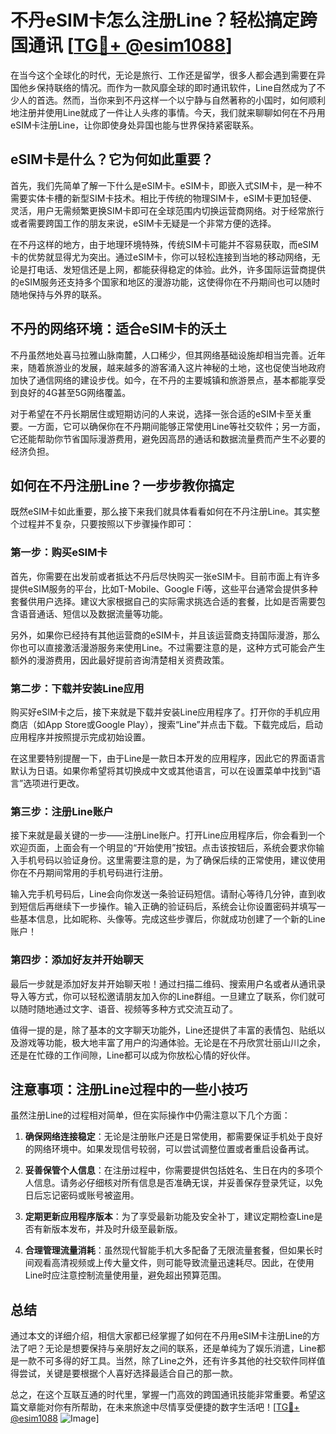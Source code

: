 # 不丹eSIM卡怎么注册Line？轻松搞定跨国通讯 [[TG💪+ @esim1088](https://t.me/s/esim1088)]

在当今这个全球化的时代，无论是旅行、工作还是留学，很多人都会遇到需要在异国他乡保持联络的情况。而作为一款风靡全球的即时通讯软件，Line自然成为了不少人的首选。然而，当你来到不丹这样一个以宁静与自然著称的小国时，如何顺利地注册并使用Line就成了一件让人头疼的事情。今天，我们就来聊聊如何在不丹用eSIM卡注册Line，让你即使身处异国也能与世界保持紧密联系。

## eSIM卡是什么？它为何如此重要？

首先，我们先简单了解一下什么是eSIM卡。eSIM卡，即嵌入式SIM卡，是一种不需要实体卡槽的新型SIM卡技术。相比于传统的物理SIM卡，eSIM卡更加轻便、灵活，用户无需频繁更换SIM卡即可在全球范围内切换运营商网络。对于经常旅行或者需要跨国工作的朋友来说，eSIM卡无疑是一个非常方便的选择。

在不丹这样的地方，由于地理环境特殊，传统SIM卡可能并不容易获取，而eSIM卡的优势就显得尤为突出。通过eSIM卡，你可以轻松连接到当地的移动网络，无论是打电话、发短信还是上网，都能获得稳定的体验。此外，许多国际运营商提供的eSIM服务还支持多个国家和地区的漫游功能，这使得你在不丹期间也可以随时随地保持与外界的联系。

## 不丹的网络环境：适合eSIM卡的沃土

不丹虽然地处喜马拉雅山脉南麓，人口稀少，但其网络基础设施却相当完善。近年来，随着旅游业的发展，越来越多的游客涌入这片神秘的土地，这也促使当地政府加快了通信网络的建设步伐。如今，在不丹的主要城镇和旅游景点，基本都能享受到良好的4G甚至5G网络覆盖。

对于希望在不丹长期居住或短期访问的人来说，选择一张合适的eSIM卡至关重要。一方面，它可以确保你在不丹期间能够正常使用Line等社交软件；另一方面，它还能帮助你节省国际漫游费用，避免因高昂的通话和数据流量费而产生不必要的经济负担。

## 如何在不丹注册Line？一步步教你搞定

既然eSIM卡如此重要，那么接下来我们就具体看看如何在不丹注册Line。其实整个过程并不复杂，只要按照以下步骤操作即可：

### 第一步：购买eSIM卡

首先，你需要在出发前或者抵达不丹后尽快购买一张eSIM卡。目前市面上有许多提供eSIM服务的平台，比如T-Mobile、Google Fi等，这些平台通常会提供多种套餐供用户选择。建议大家根据自己的实际需求挑选合适的套餐，比如是否需要包含语音通话、短信以及数据流量等功能。

另外，如果你已经持有其他运营商的eSIM卡，并且该运营商支持国际漫游，那么你也可以直接激活漫游服务来使用Line。不过需要注意的是，这种方式可能会产生额外的漫游费用，因此最好提前咨询清楚相关资费政策。

### 第二步：下载并安装Line应用

购买好eSIM卡之后，接下来就是下载并安装Line应用程序了。打开你的手机应用商店（如App Store或Google Play），搜索“Line”并点击下载。下载完成后，启动应用程序并按照提示完成初始设置。

在这里要特别提醒一下，由于Line是一款日本开发的应用程序，因此它的界面语言默认为日语。如果你希望将其切换成中文或其他语言，可以在设置菜单中找到“语言”选项进行更改。

### 第三步：注册Line账户

接下来就是最关键的一步——注册Line账户。打开Line应用程序后，你会看到一个欢迎页面，上面会有一个明显的“开始使用”按钮。点击该按钮后，系统会要求你输入手机号码以验证身份。这里需要注意的是，为了确保后续的正常使用，建议使用你在不丹期间常用的手机号码进行注册。

输入完手机号码后，Line会向你发送一条验证码短信。请耐心等待几分钟，直到收到短信后再继续下一步操作。输入正确的验证码后，系统会让你设置密码并填写一些基本信息，比如昵称、头像等。完成这些步骤后，你就成功创建了一个新的Line账户！

### 第四步：添加好友并开始聊天

最后一步就是添加好友并开始聊天啦！通过扫描二维码、搜索用户名或者从通讯录导入等方式，你可以轻松邀请朋友加入你的Line群组。一旦建立了联系，你们就可以随时随地通过文字、语音、视频等多种方式交流互动了。

值得一提的是，除了基本的文字聊天功能外，Line还提供了丰富的表情包、贴纸以及游戏等功能，极大地丰富了用户的沟通体验。无论是在不丹欣赏壮丽山川之余，还是在忙碌的工作间隙，Line都可以成为你放松心情的好伙伴。

## 注意事项：注册Line过程中的一些小技巧

虽然注册Line的过程相对简单，但在实际操作中仍需注意以下几个方面：

1. **确保网络连接稳定**：无论是注册账户还是日常使用，都需要保证手机处于良好的网络环境中。如果发现信号较弱，可以尝试调整位置或者重启设备再试。

2. **妥善保管个人信息**：在注册过程中，你需要提供包括姓名、生日在内的多项个人信息。请务必仔细核对所有信息是否准确无误，并妥善保存登录凭证，以免日后忘记密码或账号被盗用。

3. **定期更新应用程序版本**：为了享受最新功能及安全补丁，建议定期检查Line是否有新版本发布，并及时升级至最新版。

4. **合理管理流量消耗**：虽然现代智能手机大多配备了无限流量套餐，但如果长时间观看高清视频或上传大量文件，则可能导致流量迅速耗尽。因此，在使用Line时应注意控制流量使用量，避免超出预算范围。

## 总结

通过本文的详细介绍，相信大家都已经掌握了如何在不丹用eSIM卡注册Line的方法了吧？无论是想要保持与亲朋好友之间的联系，还是单纯为了娱乐消遣，Line都是一款不可多得的好工具。当然，除了Line之外，还有许多其他的社交软件同样值得尝试，关键是要根据个人喜好选择最适合自己的那一款。

总之，在这个互联互通的时代里，掌握一门高效的跨国通讯技能非常重要。希望这篇文章能对你有所帮助，在未来旅途中尽情享受便捷的数字生活吧！[[TG💪+ @esim1088](https://t.me/s/esim1088) ![Image](https://i.postimg.cc/4NQfJmqS/Snipaste-2025-05-13-00-14-12.png)]